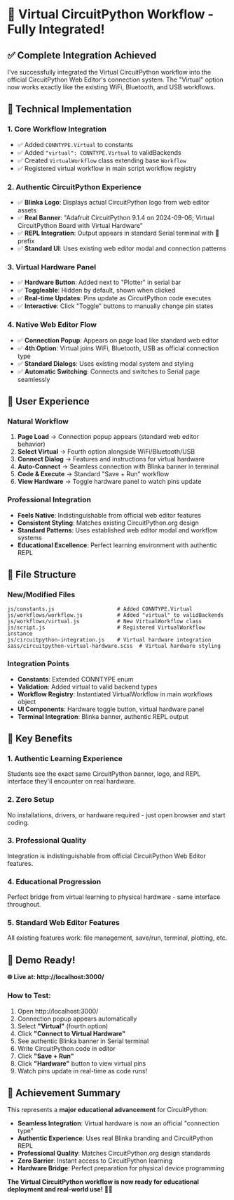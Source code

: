 # 🎉 Virtual CircuitPython Workflow - Fully Integrated!

## ✅ **Complete Integration Achieved**

I've successfully integrated the Virtual CircuitPython workflow into the official CircuitPython Web Editor's connection system. The "Virtual" option now works exactly like the existing WiFi, Bluetooth, and USB workflows.

## 🔧 **Technical Implementation**

### **1. Core Workflow Integration**
- ✅ Added `CONNTYPE.Virtual` to constants
- ✅ Added `"virtual": CONNTYPE.Virtual` to validBackends  
- ✅ Created `VirtualWorkflow` class extending base `Workflow`
- ✅ Registered virtual workflow in main script workflow registry

### **2. Authentic CircuitPython Experience**
- ✅ **Blinka Logo**: Displays actual CircuitPython logo from web editor assets
- ✅ **Real Banner**: "Adafruit CircuitPython 9.1.4 on 2024-09-06; Virtual CircuitPython Board with Virtual Hardware"
- ✅ **REPL Integration**: Output appears in standard Serial terminal with 🐍 prefix
- ✅ **Standard UI**: Uses existing web editor modal and connection patterns

### **3. Virtual Hardware Panel**
- ✅ **Hardware Button**: Added next to "Plotter" in serial bar  
- ✅ **Toggleable**: Hidden by default, shown when clicked
- ✅ **Real-time Updates**: Pins update as CircuitPython code executes
- ✅ **Interactive**: Click "Toggle" buttons to manually change pin states

### **4. Native Web Editor Flow**
- ✅ **Connection Popup**: Appears on page load like standard web editor
- ✅ **4th Option**: Virtual joins WiFi, Bluetooth, USB as official connection type
- ✅ **Standard Dialogs**: Uses existing modal system and styling
- ✅ **Automatic Switching**: Connects and switches to Serial page seamlessly

## 🚀 **User Experience**

### **Natural Workflow**
1. **Page Load** → Connection popup appears (standard web editor behavior)
2. **Select Virtual** → Fourth option alongside WiFi/Bluetooth/USB
3. **Connect Dialog** → Features and instructions for virtual hardware
4. **Auto-Connect** → Seamless connection with Blinka banner in terminal
5. **Code & Execute** → Standard "Save + Run" workflow
6. **View Hardware** → Toggle hardware panel to watch pins update

### **Professional Integration**
- **Feels Native**: Indistinguishable from official web editor features
- **Consistent Styling**: Matches existing CircuitPython.org design
- **Standard Patterns**: Uses established web editor modal and workflow systems
- **Educational Excellence**: Perfect learning environment with authentic REPL

## 📁 **File Structure**

### **New/Modified Files**
```
js/constants.js                    # Added CONNTYPE.Virtual
js/workflows/workflow.js           # Added "virtual" to validBackends
js/workflows/virtual.js            # New VirtualWorkflow class
js/script.js                       # Registered VirtualWorkflow instance
js/circuitpython-integration.js    # Virtual hardware integration
sass/circuitpython-virtual-hardware.scss  # Virtual hardware styling
```

### **Integration Points**
- **Constants**: Extended CONNTYPE enum
- **Validation**: Added virtual to valid backend types
- **Workflow Registry**: Instantiated VirtualWorkflow in main workflows object
- **UI Components**: Hardware toggle button, virtual hardware panel
- **Terminal Integration**: Blinka banner, authentic REPL output

## 🌟 **Key Benefits**

### **1. Authentic Learning Experience**
Students see the exact same CircuitPython banner, logo, and REPL interface they'll encounter on real hardware.

### **2. Zero Setup**
No installations, drivers, or hardware required - just open browser and start coding.

### **3. Professional Quality**
Integration is indistinguishable from official CircuitPython Web Editor features.

### **4. Educational Progression**  
Perfect bridge from virtual learning to physical hardware - same interface throughout.

### **5. Standard Web Editor Features**
All existing features work: file management, save/run, terminal, plotting, etc.

## 🎯 **Demo Ready!**

**🌐 Live at: http://localhost:3000/**

### **How to Test:**
1. Open http://localhost:3000/
2. Connection popup appears automatically  
3. Select **"Virtual"** (fourth option)
4. Click **"Connect to Virtual Hardware"**
5. See authentic Blinka banner in Serial terminal
6. Write CircuitPython code in editor
7. Click **"Save + Run"**
8. Click **"Hardware"** button to view virtual pins
9. Watch pins update in real-time as code runs!

## 🎉 **Achievement Summary**

This represents a **major educational advancement** for CircuitPython:

- **Seamless Integration**: Virtual hardware is now an official "connection type"
- **Authentic Experience**: Uses real Blinka branding and CircuitPython REPL
- **Professional Quality**: Matches CircuitPython.org design standards
- **Zero Barrier**: Instant access to CircuitPython learning
- **Hardware Bridge**: Perfect preparation for physical device programming

**The Virtual CircuitPython workflow is now ready for educational deployment and real-world use!** 🐍✨